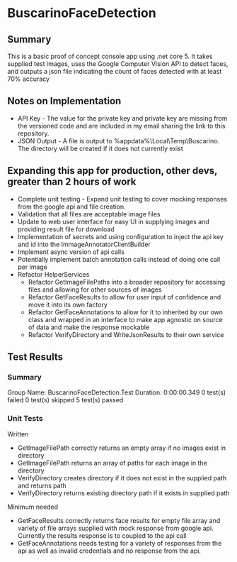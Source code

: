 # BuscarinoFaceDetection
## Summary
This is a basic proof of concept console app using .net core 5. It takes supplied test images, uses the Google Computer Vision API to detect faces, and outputs a json file indicating the count of faces detected with at least 70% accuracy

## Notes on Implementation
* API Key - The value for the private key and private key are missing from the versioned code and are included in my email sharing the link to this repository.
* JSON Output - A file is output to %appdata%\Local\Temp\Buscarino. The directory will be created if it does not currently exist

## Expanding this app for production, other devs, greater than 2 hours of work
* Complete unit testing - Expand unit testing to cover mocking responses from the google api and file creation.
* Validation that all files are acceptable image files
* Update to web user interface for easy UI in supplying images and providing result file for download
* Implementation of secrets and using configuration to inject the api key and id into the ImmageAnnotatorClientBuilder
* Implement async version of api calls
* Potentially implement batch annotation calls instead of doing one call per image
* Refactor HelperServices
  * Refactor GetImageFilePaths into a broader repository for accessing files and allowing for other sources of images
  * Refactor GetFaceResults to allow for user input of confidence and move it into its own factory
  * Refactor GetFaceAnnotations to allow for it to inherited by our own class and wrapped in an interface to make app agnostic on source of data and make the response mockable
  * Refactor VerifyDirectory and WriteJsonResults to their own service

## Test Results
### Summary
Group Name: BuscarinoFaceDetection.Test
Duration: 0:00:00.349
0 test(s) failed
0 test(s) skipped
5 test(s) passed

### Unit Tests
Written
* GetImageFilePath correctly returns an empty array if no images exist in directory
* GetImageFilePath returns an array of paths for each image in the directory
* VerifyDirectory creates directory if it does not exist in the supplied path and returns path
* VerifyDirectory returns existing directory path if it exists in supplied path

Minimum needed
* GetFaceResults correctly returns face results for empty file array and variety of file arrays supplied with mock response from google api. Currently the results response is to coupled to the api call
* GetFaceAnnotations needs testing for a variety of responses from the api as well as invalid credentials and no response from the api.

